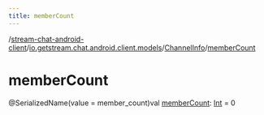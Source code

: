```yaml
---
title: memberCount
---
```

/[stream-chat-android-client](../../index.md)/[io.getstream.chat.android.client.models](../index.md)/[ChannelInfo](index.md)/[memberCount](memberCount.md)  
  
  
  
# memberCount  
@SerializedName(value = member_count)val [memberCount](memberCount.md): [Int](https://kotlinlang.org/api/latest/jvm/stdlib/kotlin/-int/index.html) = 0

